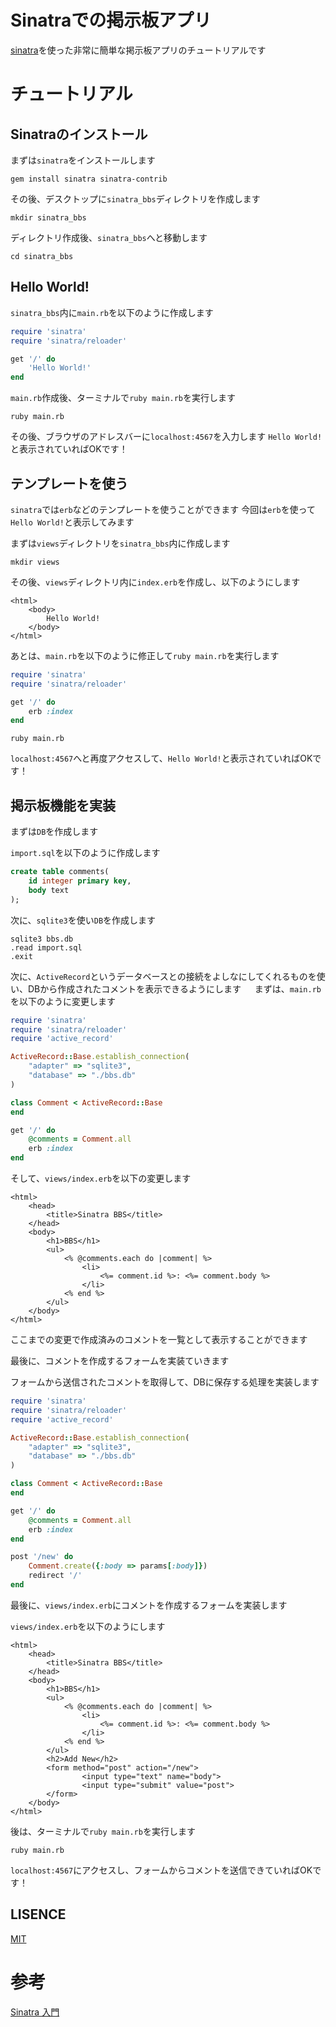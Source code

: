 # Sinatraでの掲示板アプリ

[sinatra](https://github.com/sinatra/sinatra/)を使った非常に簡単な掲示板アプリのチュートリアルです

# チュートリアル
## Sinatraのインストール

まずは`sinatra`をインストールします

```shell
gem install sinatra sinatra-contrib
```

その後、デスクトップに`sinatra_bbs`ディレクトリを作成します

```shell
mkdir sinatra_bbs
```

ディレクトリ作成後、`sinatra_bbs`へと移動します

```shell
cd sinatra_bbs
```

## Hello World!

`sinatra_bbs`内に`main.rb`を以下のように作成します

```ruby:main.rb
require 'sinatra'
require 'sinatra/reloader'

get '/' do
    'Hello World!'
end 
```

`main.rb`作成後、ターミナルで`ruby main.rb`を実行します

```shell
ruby main.rb
```

その後、ブラウザのアドレスバーに`localhost:4567`を入力します 
`Hello World!`と表示されていればOKです！

## テンプレートを使う

`sinatra`では`erb`などのテンプレートを使うことができます 
今回は`erb`を使って`Hello World!`と表示してみます 

まずは`views`ディレクトリを`sinatra_bbs`内に作成します

```shell
mkdir views
```

その後、`views`ディレクトリ内に`index.erb`を作成し、以下のようにします

```erb:views/index.erb
<html>
    <body>
        Hello World!
    </body>
</html> 
```

あとは、`main.rb`を以下のように修正して`ruby main.rb`を実行します

```ruby:main.rb
require 'sinatra'
require 'sinatra/reloader'

get '/' do
    erb :index
end 
```

```shell
ruby main.rb
```

`localhost:4567`へと再度アクセスして、`Hello World!`と表示されていればOKです！

## 掲示板機能を実装

まずは`DB`を作成します

`import.sql`を以下のように作成します

```sql:import.sql
create table comments(
    id integer primary key,
    body text
); 
```

次に、`sqlite3`を使い`DB`を作成します

```shell
sqlite3 bbs.db
.read import.sql
.exit
```

次に、`ActiveRecord`というデータベースとの接続をよしなにしてくれるものを使い、DBから作成されたコメントを表示できるようにします
　
まずは、`main.rb`を以下のように変更します

```ruby:main.rb
require 'sinatra'
require 'sinatra/reloader'
require 'active_record'

ActiveRecord::Base.establish_connection(
    "adapter" => "sqlite3",
    "database" => "./bbs.db"
)

class Comment < ActiveRecord::Base
end

get '/' do
    @comments = Comment.all
    erb :index
end
```

そして、`views/index.erb`を以下の変更します

```erb:views/index.erb
<html>
    <head>
        <title>Sinatra BBS</title>
    </head>
    <body>
        <h1>BBS</h1>
        <ul>
            <% @comments.each do |comment| %>
                <li>
                    <%= comment.id %>: <%= comment.body %>
                </li>
            <% end %>
        </ul>
    </body>
</html>
```

ここまでの変更で作成済みのコメントを一覧として表示することができます

最後に、コメントを作成するフォームを実装ていきます

フォームから送信されたコメントを取得して、DBに保存する処理を実装します

```ruby:main.rb
require 'sinatra'
require 'sinatra/reloader'
require 'active_record'

ActiveRecord::Base.establish_connection(
    "adapter" => "sqlite3",
    "database" => "./bbs.db"
)

class Comment < ActiveRecord::Base
end

get '/' do
    @comments = Comment.all
    erb :index
end

post '/new' do
    Comment.create({:body => params[:body]})
    redirect '/'
end
```

最後に、`views/index.erb`にコメントを作成するフォームを実装します

`views/index.erb`を以下のようにします

```erb:views/index.erb
<html>
    <head>
        <title>Sinatra BBS</title>
    </head>
    <body>
        <h1>BBS</h1>
        <ul>
            <% @comments.each do |comment| %>
                <li>
                    <%= comment.id %>: <%= comment.body %>
                </li>
            <% end %>
        </ul>
        <h2>Add New</h2>
        <form method="post" action="/new">
                <input type="text" name="body">
                <input type="submit" value="post">
        </form>
    </body>
</html>
```

後は、ターミナルで`ruby main.rb`を実行します

```shell
ruby main.rb
```

`localhost:4567`にアクセスし、フォームからコメントを送信できていればOKです！

## LISENCE

[MIT](./LISENCE)

# 参考

[Sinatra 入門](https://qiita.com/kimioka0/items/751e460cbb59c70379c6)